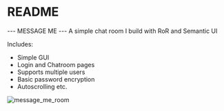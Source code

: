 # README

--- MESSAGE ME ---
A simple chat room I build with RoR and Semantic UI

Includes:
  - Simple GUI
  - Login and Chatroom pages
  - Supports multiple users
  - Basic password encryption
  - Autoscrolling etc.

![message_me_room](https://user-images.githubusercontent.com/49305926/120919854-6f696580-c6c4-11eb-984e-0abc7a6356ba.png)
